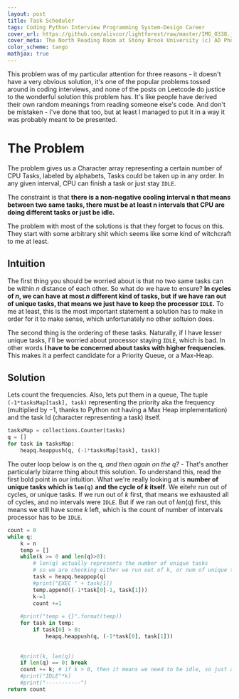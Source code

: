 ```yaml
---
layout: post
title: Task Scheduler
tags: Coding Python Interview Programming System-Design Career 
cover_url: https://github.com/alivcor/lightforest/raw/master/IMG_0338.jpg
cover_meta: The North Reading Room at Stony Brook University (c) AD Photography
color_scheme: tango
mathjax: true
---
```

<style TYPE="text/css">
code.has-jax {font: inherit; font-size: 100%; background: inherit; border: inherit;}
</style>
<script type="text/x-mathjax-config">
MathJax.Hub.Config({
    tex2jax: {
        inlineMath: [['$','$']],
        skipTags: ['script', 'noscript', 'style', 'textarea', 'pre'] // removed 'code' entry
    }
});
MathJax.Hub.Queue(function() {
    var all = MathJax.Hub.getAllJax(), i;
    for(i = 0; i < all.length; i += 1) {
        all[i].SourceElement().parentNode.className += ' has-jax';
    }
});
</script>
<script type="text/javascript" src="https://cdnjs.cloudflare.com/ajax/libs/mathjax/2.7.4/MathJax.js?config=TeX-AMS_HTML-full"></script>

This problem was of my particular attention for three reasons - it doesn't have a very obvious solution, it's one of the popular problems tossed around in coding interviews, and none of the posts on Leetcode do justice to the wonderful solution this problem has. It's like people have derived their own random meanings from reading someone else's code. And don't be mistaken - I've done that too, but at least I managed to put it in a way it was probably meant to be presented.

# The Problem 

The problem gives us a Character array representing a certain number of CPU Tasks, labeled by alphabets, Tasks could be taken up in any order. In any given interval, CPU can finish a task or just stay `IDLE`.

The constraint is that **there is a non-negative cooling interval n that means between two same tasks, there must be at least n intervals that CPU are doing different tasks or just be idle.**

The problem with most of the solutions is that they forget to focus on this. They start with some arbitrary shit which seems like some kind of witchcraft to me at least.

## Intuition

The first thing you should be worried about is that no two same tasks can be within $n$ distance of each other. So what do we have to ensure? **In cycles of $n$, we can have at most $n$ different kind of tasks, but if we have ran out of unique tasks, that means we just have to keep the processor `IDLE`.** To me at least, this is the most important statement a solution has to make in order for it to make sense, which unfortunately no other soltuion does.

The second thing is the ordering of these tasks. Naturally, if I have lesser unique tasks, I'll be worried about processor staying `IDLE`, which is bad. In other words **I have to be concerned about tasks with higher frequencies**. This makes it a perfect candidate for a Priority Queue, or a Max-Heap.

## Solution

Lets count the frequencies. Also, lets put them in a queue, The tuple `(-1*tasksMap[task], task)` representing the priority aka the frequency (multiplied by $-1$, thanks to Python not having a Max Heap implementation) and the task Id (character representing a task) itself.

```python
tasksMap = collections.Counter(tasks)
q = []
for task in tasksMap:
    heapq.heappush(q, (-1*tasksMap[task], task))
```

The outer loop below is on the q, *and then again on the q?* - That's another particularly bizarre thing about this solution. To understand this, read the first bold point in our intuition. What we're really looking at is **number of unique tasks which is `len(q)` and the cycle of $k$ itself**. We eitehr run out of cycles, or unique tasks. If we run out of $k$ first, that means we exhausted all of cycles, and no intervals were `IDLE`. But if we ran out of $len(q)$ first, this means we still have some $k$ left, which is the count of number of intervals processor has to be `IDLE`.


```python
count = 0
while q:
    k = n
    temp = []
    while(k >= 0 and len(q)>0):
        # len(q) actually represents the number of unique tasks 
        # so we are checking either we run out of k, or num of unique tasks
        task = heapq.heappop(q)
        #print("EXEC " + task[1])
        temp.append((-1*task[0]-1, task[1]))
        k-=1
        count +=1
    
    #print("temp = {}".format(temp))
    for task in temp:
        if task[0] > 0:
            heapq.heappush(q, (-1*task[0], task[1]))
    
    
    #print(k, len(q))
    if len(q) == 0: break
    count += k; # if k > 0, then it means we need to be idle, so just add it to the count
    #print("IDLE"*k)
    #print("-----------")
return count
```
        